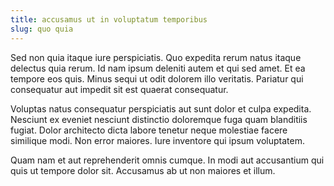 ```yaml
---
title: accusamus ut in voluptatum temporibus
slug: quo quia
---
```


Sed non quia itaque iure perspiciatis. Quo expedita rerum natus itaque delectus quia rerum. Id nam ipsum deleniti autem et qui sed amet. Et ea tempore eos quis. Minus sequi ut odit dolorem illo veritatis. Pariatur qui consequatur aut impedit sit est quaerat consequatur.

Voluptas natus consequatur perspiciatis aut sunt dolor et culpa expedita. Nesciunt ex eveniet nesciunt distinctio doloremque fuga quam blanditiis fugiat. Dolor architecto dicta labore tenetur neque molestiae facere similique modi. Non error maiores. Iure inventore qui ipsum voluptatem.

Quam nam et aut reprehenderit omnis cumque. In modi aut accusantium qui quis ut tempore dolor sit. Accusamus ab ut non maiores et illum.
